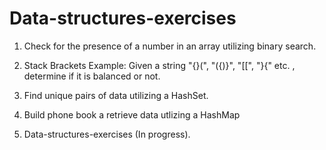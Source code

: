 # Data-structures-exercises

1. Check for the presence of a number in an array utilizing binary search.

2. Stack Brackets Example:  Given a string  "{}(", "({)}", "[[", "}{" etc. , determine if it is balanced or not.

3. Find unique pairs of data utilizing a HashSet.

4. Build phone book a retrieve data utlizing a HashMap

5. Data-structures-exercises (In progress).
